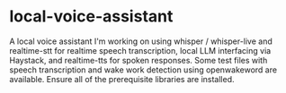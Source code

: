 # local-voice-assistant
A local voice assistant I'm working on using whisper / whisper-live and realtime-stt for realtime speech transcription, local LLM interfacing via Haystack, and realtime-tts for spoken responses. Some test files with speech transcription and wake work detection using openwakeword are available. Ensure all of the prerequisite libraries are installed.
